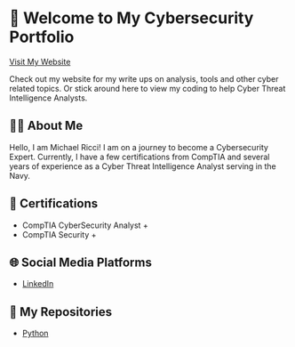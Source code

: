 <!DOCTYPE html>
<html lang="en">
<body>
    <div class="container">
        <h1>👋 Welcome to My Cybersecurity Portfolio</h1>
        <div class="website-link">
            <a href="https://michaelricci.github.io/](https://mike-ricci.com/">Visit My Website</a> 
            <p> Check out my website for my write ups on analysis, tools and other cyber related topics. Or stick around here to view my coding to help Cyber Threat Intelligence Analysts.</p>
        </div>
        <div class="section">
            <h2>👨‍💻 About Me</h2>
            <p>Hello, I am Michael Ricci! I am on a journey to become a Cybersecurity Expert. Currently, I have a few certifications from CompTIA and several years of experience as a Cyber Threat Intelligence Analyst serving in the Navy.</p>
        </div>
        <div class="section">
            <h2>📜 Certifications</h2>
            <ul class="list">
                <li>CompTIA CyberSecurity Analyst +</li>
                <li>CompTIA Security +</li>
                <!-- Add more certifications here -->
            </ul>
        </div>
        <div class="section">
            <h2>🌐 Social Media Platforms</h2>
            <ul class="list">
                <li><a href="https://www.linkedin.com/in/michael-ricci-456003282">LinkedIn</a></li>
                <!-- Add more social media platforms here -->
            </ul>
        </div>
        <div class="section">
            <h2>📂 My Repositories</h2>
            <ul class="list">
                <li><a href="https://github.com/MichaelRicci/python">Python</a></li>
                <!-- Add more repository links here -->
            </ul>
        </div>
    </div>
</body>
</html>
